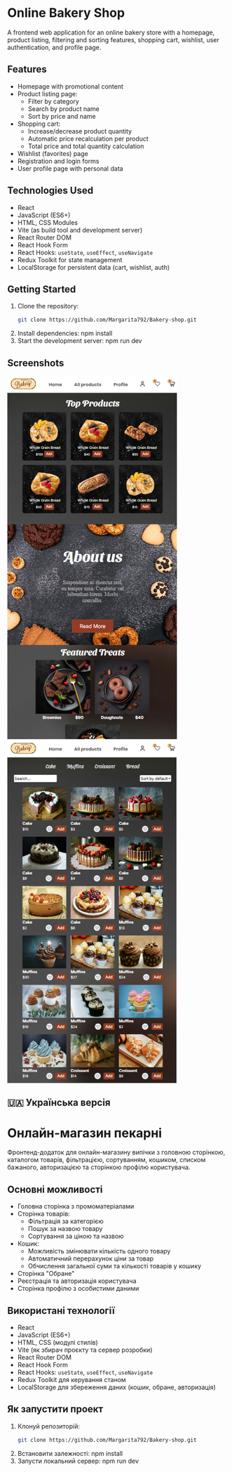 
# Online Bakery Shop

A frontend web application for an online bakery store with a homepage, product listing, filtering and sorting features, shopping cart, wishlist, user authentication, and profile page.

## Features

- Homepage with promotional content
- Product listing page:
  - Filter by category
  - Search by product name
  - Sort by price and name
- Shopping cart:
  - Increase/decrease product quantity
  - Automatic price recalculation per product
  - Total price and total quantity calculation
- Wishlist (favorites) page
- Registration and login forms
- User profile page with personal data

## Technologies Used

- React
- JavaScript (ES6+)
- HTML, CSS Modules
- Vite (as build tool and development server)
- React Router DOM
- React Hook Form
- React Hooks: `useState`, `useEffect`, `useNavigate`
- Redux Toolkit for state management
- LocalStorage for persistent data (cart, wishlist, auth)

## Getting Started

1. Clone the repository:
   ```bash
   git clone https://github.com/Margarita792/Bakery-shop.git

   ```
2. Install dependencies:
   npm install
3. Start the development server:
   npm run dev

## Screenshots
![Homepage](./Screenshot%202025-07-21%20223214.png)
![Product List](./Screenshot%202025-07-21%20223420.png)

## 🇺🇦 Українська версія

# Онлайн-магазин пекарні

Фронтенд-додаток для онлайн-магазину випічки з головною сторінкою, каталогом товарів, фільтрацією, сортуванням, кошиком, списком бажаного, авторизацією та сторінкою профілю користувача.

## Основні можливості

- Головна сторінка з промоматеріалами
- Сторінка товарів:
  - Фільтрація за категорією
  - Пошук за назвою товару
  - Сортування за ціною та назвою
- Кошик:
  - Можливість змінювати кількість одного товару
  - Автоматичний перерахунок ціни за товар
  - Обчислення загальної суми та кількості товарів у кошику
- Сторінка "Обране"
- Реєстрація та авторизація користувача
- Сторінка профілю з особистими даними

## Використані технології

- React
- JavaScript (ES6+)
- HTML, CSS (модулі стилів)
- Vite (як збирач проєкту та сервер розробки)
- React Router DOM
- React Hook Form
- React Hooks: `useState`, `useEffect`, `useNavigate`
- Redux Toolkit для керування станом
- LocalStorage для збереження даних (кошик, обране, авторизація)

## Як запустити проект

1. Клонуй репозиторій:
   ```bash
   git clone https://github.com/Margarita792/Bakery-shop.git
2. Встановити залежності:
   npm install
3. Запусти локальний сервер:
   npm run dev

